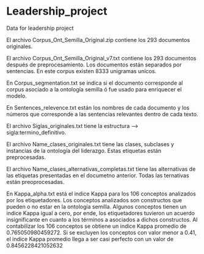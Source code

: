 # Leadership_project
Data for leadership project

El archivo Corpus_Ont_Semilla_Original.zip contiene los 293 documentos originales.

El archivo Corpus_Ont_Semilla_Original_v7.txt contiene los 293 documentos después de preprocesamiento. Los documentos están separados por sentencias. En este corpus existen 8333 unigramas unicos.

En Corpus_segmentation.txt se indica si el documento corresponde al corpus asociado a la ontología semilla ó fue usado para enriquecer el modelo.

En Sentences_relevence.txt están los nombres de cada documento y los números que corresponde a las sentencias relevantes dentro de cada texto.

El archivo Siglas_originales.txt tiene la estructura --> sigla:termino_definitivo.

El archivo Name_clases_originales.txt tiene las clases, subclases y instancias de la ontología del liderazgo. Estas etiquetas están preprocesadas.

El archivo Name_clases_alternativas_completas.txt tiene las alternativas de las etiquetas presentadas en el documetno anterior. Todas las ternativas están preoprocesadas.

En Kappa_alpha.txt está el indice Kappa para los 106 conceptos analizados por los etiquetadores. Los conceptos analizados son constructos que pueden o no estar en la ontología semilla. Algunos conceptos tienen un indice Kappa igual a cero, por ende, los etiquetadores tuvieron un acuerdo insignificante en cuanto a los términos a asociados a dichos constructos. Al contabilizar los 106 conceptos se obtiene un indice Kappa promedio de 0.765050980459272. Si se excluyen los conceptos con valor menor a 0.41, el indice Kappa promedio llega a ser casi perfecto con un valor de 0.8456228421052632


